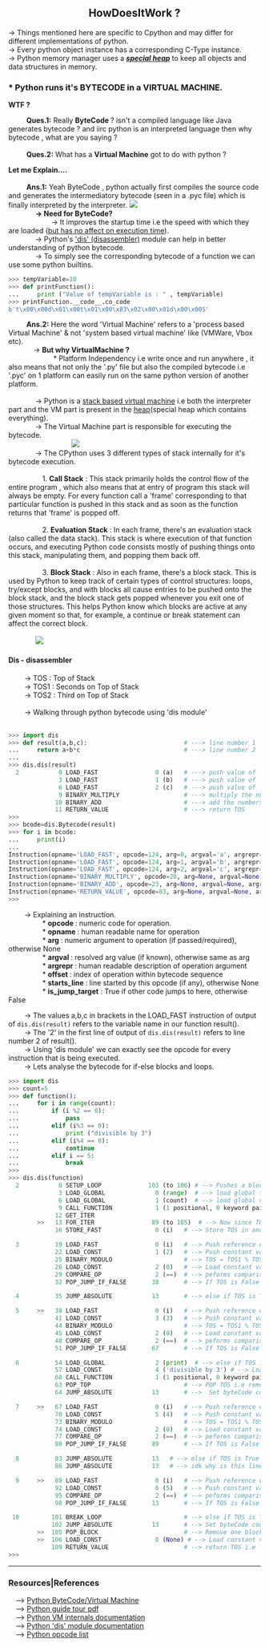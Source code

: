 
<h2><center>HowDoesItWork ?</center></h2>

-> Things mentioned here are specific to Cpython and may differ for different implementations of python.<br>
->  Every python object instance has a corresponding C-Type instance.<br>
-> <a id="heap">Python memory manager uses a <u><b><i>special heap</i></b></u> to keep all objects and data structures in memory.</a><br>

<h3> * Python runs it's BYTECODE in a VIRTUAL MACHINE. </h3> 

  <b>  WTF ?</b><br>
<p>
 &emsp; &emsp; <strong>Ques.1:</strong> Really <b> ByteCode </b>? isn't a compiled language like Java generates bytecode ? and iirc python is an interpreted language then why bytecode , what are you saying ?<br><br>
 &emsp; &emsp; <strong>Ques.2:</strong> What has a <b>Virtual Machine</b> got to do with python ? <br>
</p>
<b> Let me Explain....</b><br><br>
 &emsp; &emsp; <strong>Ans.1:</strong>    Yeah ByteCode , python actually first compiles the source code and generates the intermediatory bytecode (seen in a .pyc file) which is finally interpreted by the interpreter.

<img src="./CodeExecution.png">
<br>
&emsp; &emsp; &emsp;  <strong>-> Need for ByteCode? </strong><br>
&emsp; &emsp; &emsp; &emsp; &emsp;-> It improves the startup time i.e the speed with which they are loaded (<a href="https://docs.python.org/3/tutorial/modules.html#compiled-python-files">but has no affect on execution time</a>).
<br>
  &emsp; &emsp; &emsp; -> Python's <a href="#dis">'dis' (disassembler)</a> module can help in better understanding of python bytecode.
<br>
 &emsp; &emsp; &emsp; -> To simply see the corresponding bytecode of a function we can use some python builtins.<br>

```python
>>> tempVariable=10
>>> def printFunction():
...     print ("Value of tempVariable is : " , tempVariable)
>>> printFunction.__code__.co_code
b't\x00\x00d\x01\x00t\x01\x00\x83\x02\x00\x01d\x00\x00S'
```
&emsp; &emsp; <strong>Ans.2:</strong> Here the word 'Virtual Machine' refers to a 'process based Virtual Machine' & not 'system based virtual machine' like (VMWare, Vbox etc).<br>
&emsp; &emsp; &emsp;-> <strong>But why VirtualMachine ? </strong>
<br>
&emsp; &emsp; &emsp; &emsp;  &emsp; * Platform Independency i.e write once and run anywhere , it also means that not only the '.py' file but also the compiled bytecode i.e '.pyc' on 1 platform can easily run on the same python version of another platform.
<br><br>
 &emsp; &emsp; &emsp; -> Python is a <a href="https://en.wikipedia.org/wiki/Stack_machine">stack based virtual machine</a> i.e both the interpreter part and the VM part is present in the <a href="#heap">heap</a>(special heap which contains everything).
</br>
&emsp; &emsp; &emsp; -> The Virtual Machine part is responsible for executing the bytecode.
<br> 
 &emsp; &emsp; &emsp; &emsp; &emsp; &emsp; &emsp; <img src="./pythonExecutable.png">
<br>
&emsp; &emsp; &emsp; -> The CPython uses 3 different types of stack internally for it's bytecode execution.<br><br>
&emsp; &emsp; &emsp; &emsp;1. <b>Call Stack</b> : This stack primarily holds the control flow of the entire program , which also means that at entry of program this stack will always be empty. For every function call a 'frame' corresponding to that particular function is pushed in this stack and as soon as the function returns that 'frame' is popped off.
<br><br>
&emsp; &emsp; &emsp; &emsp;2. <b>Evaluation Stack</b> : In each frame, there's an evaluation stack (also called the data stack). This stack is where execution of that function occurs, and executing Python code consists mostly of pushing things onto this stack, manipulating them, and popping them back off.
<br><br>
&emsp; &emsp; &emsp; &emsp;3. <b>Block Stack</b> : Also in each frame, there's a block stack. This is used by Python to keep track of certain types of control structures: loops, try/except blocks, and with blocks all cause entries to be pushed onto the block stack, and the block stack gets popped whenever you exit one of those structures. This helps Python know which blocks are active at any given moment so that, for example, a continue or break statement can affect the correct block.
<br><br>
&emsp; &emsp; &emsp; <img src="./pythonStack.png">
<br>

<h4 id="dis"> Dis - disassembler </h4>
&emsp; &emsp;-> TOS : Top of Stack<br>
&emsp; &emsp;-> TOS1 : Seconds on Top of Stack<br>
&emsp; &emsp;-> TOS2 : Third on Top of Stack<br><br>
&emsp; &emsp;-> Walking through python bytecode using 'dis module'
<br><br>

```python
>>> import dis
>>> def result(a,b,c):                           # ---> line number 1
...     return a+b*c                             # ---> line number 2 
... 
>>> dis.dis(result)
  2           0 LOAD_FAST                0 (a)   # ---> push value of 'a' on stack , here '0' is the argument number
              3 LOAD_FAST                1 (b)   # ---> push value of 'b' on stack
              6 LOAD_FAST                2 (c)   # ---> push value of 'c' on stack
              9 BINARY_MULTIPLY                  # ---> multiply the numbers on TOS & TOS1 and store it in TOS
             10 BINARY_ADD                       # ---> add the numbers on TOS & TOS1 and store it in TOS
             11 RETURN_VALUE                     # ---> return TOS
>>>
>>> bcode=dis.Bytecode(result)
>>> for i in bcode:
...     print(i)
... 
Instruction(opname='LOAD_FAST', opcode=124, arg=0, argval='a', argrepr='a', offset=0, starts_line=2, is_jump_target=False)
Instruction(opname='LOAD_FAST', opcode=124, arg=1, argval='b', argrepr='b', offset=3, starts_line=None, is_jump_target=False)
Instruction(opname='LOAD_FAST', opcode=124, arg=2, argval='c', argrepr='c', offset=6, starts_line=None, is_jump_target=False)
Instruction(opname='BINARY_MULTIPLY', opcode=20, arg=None, argval=None, argrepr='', offset=9, starts_line=None, is_jump_target=False)
Instruction(opname='BINARY_ADD', opcode=23, arg=None, argval=None, argrepr='', offset=10, starts_line=None, is_jump_target=False)
Instruction(opname='RETURN_VALUE', opcode=83, arg=None, argval=None, argrepr='', offset=11, starts_line=None, is_jump_target=False)
>>> 
```
&emsp; &emsp;-> Explaining an instruction.<br>
&emsp; &emsp;&emsp; &emsp; * <b>opcode        </b> : numeric code for operation.<br>
&emsp; &emsp;&emsp; &emsp; * <b>opname        </b> : human readable name for operation<br>
&emsp; &emsp;&emsp; &emsp; * <b>arg           </b> : numeric argument to operation (if passed/required), otherwise None<br>
&emsp; &emsp;&emsp; &emsp; * <b>argval        </b> : resolved arg value (if known), otherwise same as arg<br>
&emsp; &emsp;&emsp; &emsp; * <b>argrepr       </b> : human readable description of operation argument<br>
&emsp; &emsp;&emsp; &emsp; * <b>offset        </b> : index of operation within bytecode sequence<br>
&emsp; &emsp;&emsp; &emsp; * <b>starts_line   </b> : line started by this opcode (if any), otherwise None<br>
&emsp; &emsp;&emsp; &emsp; * <b>is_jump_target</b> : True if other code jumps to here, otherwise False<br>

&emsp; &emsp;-> The values a,b,c in brackets in the LOAD_FAST instruction of output of `dis.dis(result)` refers to the variable name in our function result().<br>
&emsp; &emsp;-> The '2' in the first line of output of `dis.dis(result)` refers to line number 2 of result().<br>
&emsp; &emsp;-> Using 'dis module' we can exactly see the opcode for every instruction that is being executed.<br>
&emsp; &emsp;-> Lets analyse the bytecode for if-else blocks and loops.<br>

```python
>>> import dis
>>> count=5
>>> def function():
...     for i in range(count):
...         if (i %2 == 0): 
...             pass
...         elif (i%3 == 0): 
...             print ("divisible by 3")
...         elif (i%4 == 0): 
...             continue
...         elif i == 5:
...             break
>>>
>>> dis.dis(function)
  2           0 SETUP_LOOP             103 (to 106) # --> Pushes a block for loop on block stack , ( to 106) means that this loop exists till instruction 105 only i.e POP_BLOCK
              3 LOAD_GLOBAL              0 (range)  # --> load global function 'range' onto stack 
              6 LOAD_GLOBAL              1 (count)  # --> load global variable 'counter' onto stack
              9 CALL_FUNCTION            1 (1 positional, 0 keyword pair)  # --> Calls the function range by creating another frame on stack and destroys that frame as soon as the function returns
             12 GET_ITER
        >>   13 FOR_ITER                89 (to 105)  # --> Now since TOS is an iterator calls it's next and push it on TOS(next instruction), incase iterator is empty pop TOS and increment byte counter so basically this will help us escape the loop when the iterator is exhausted.
             16 STORE_FAST               0 (i)   # --> Store TOS in another structure named 'co_varnames' which references local variables(here 'i')  

  3          19 LOAD_FAST                0 (i)   # --> Push reference of 'i' from structure 'co_varnames' to TOS.
             22 LOAD_CONST               1 (2)   # --> Push constant value '2' onto TOS
             25 BINARY_MODULO                    # --> TOS = TOS1 % TOS  i.e TOS = i%2
             26 LOAD_CONST               2 (0)   # --> Load constant value '0' on TOS. 
             29 COMPARE_OP               2 (==)  # --> peforms comparison operation i.e TOS = TOS1 == TOS i.e i%2 == 0
             32 POP_JUMP_IF_FALSE       38       # --> If TOS is False then set byteCode counter to 38 i.e jump to instruction 38 and pop TOS  

  4          35 JUMP_ABSOLUTE           13       # --> else if TOS is True Set byteCode counter to 13 i.e jump to instruction 13 (this step is basically if i%2==0 simply pass i.e jump back to next iteration)

  5     >>   38 LOAD_FAST                0 (i)   # --> Push reference of 'i' from structure 'co_varnames' to TOS.
             41 LOAD_CONST               3 (3)   # --> Push constant value '3' onto TOS
             44 BINARY_MODULO                    # --> TOS = TOS1 % TOS  i.e TOS = i%3
             45 LOAD_CONST               2 (0)   # --> Load constant value '0' on TOS. 
             48 COMPARE_OP               2 (==)  # --> peforms comparison operation i.e TOS = TOS1 == TOS i.e i%3 == 0
             51 POP_JUMP_IF_FALSE       67       # --> If TOS is False then set byteCode counter to 67 i.e jump to instruction 67 and pop TOS  

  6          54 LOAD_GLOBAL              2 (print)  # --> else if TOS is True then load global function 'print' onto the stack 
             57 LOAD_CONST               4 ('divisible by 3') # --> Load constant string 'divisible by 3'
             60 CALL_FUNCTION            1 (1 positional, 0 keyword pair) # --> Calls the print function and all the argument present in stack before function name are arguments to that function, when print function returns it's existence from stack is also removed.
             63 POP_TOP                          # --> POP TOS i.e remove the output of 'i%3 == 0' from stack.
             64 JUMP_ABSOLUTE           13       # -->  Set byteCode counter to 13 i.e jump to instruction 13 (now since that we have printed it's time for next iteration)

  7     >>   67 LOAD_FAST                0 (i)   # --> Push reference of 'i' from structure 'co_varnames' to TOS. 
             70 LOAD_CONST               5 (4)   # --> Push constant value '4' onto TOS  
             73 BINARY_MODULO                    # --> TOS = TOS1 % TOS  i.e TOS = i%4
             74 LOAD_CONST               2 (0)   # --> Load constant value '0' on TOS. 
             77 COMPARE_OP               2 (==)  # --> peforms comparison operation i.e TOS = TOS1 == TOS i.e i%4 == 0
             80 POP_JUMP_IF_FALSE       89       # --> If TOS is False then set byteCode counter to 89 i.e jump to instruction 89 and pop TOS  

  8          83 JUMP_ABSOLUTE           13   # --> else if TOS is True Set byteCode counter to 13 i.e jump to instruction 13 (this step is basically if i%4==0 continue )
             86 JUMP_ABSOLUTE           13   # --> idk why is this line repeated ? probably something to do with how 'continue' works ? 

  9     >>   89 LOAD_FAST                0 (i)   # --> Push reference of 'i' from structure 'co_varnames' to TOS. 
             92 LOAD_CONST               6 (5)   # --> Push constant value '5' onto TOS 
             95 COMPARE_OP               2 (==)  # --> peforms comparison operation i.e TOS = TOS1 == TOS i.e i%5 == 0
             98 POP_JUMP_IF_FALSE       13       # --> If TOS is False then set byteCode counter to 13 i.e jump to instruction 13 and pop TOS  

 10         101 BREAK_LOOP                       # --> else if TOS is True then break the loop due to encountered 'break' statement
            102 JUMP_ABSOLUTE           13       # --> Set byteCode counter to 13 i.e jump to instruction 13 i.e if the number is not divisible by 2,3,4,5 then simply skip it
        >>  105 POP_BLOCK                        # --> Remove one block from the block stack from frame, as the block stack contains blocks for try-catch , loops etc.
        >>  106 LOAD_CONST               0 (None) # --> Load constant value 'None' on TOS
            109 RETURN_VALUE                     # --> return TOS i.e 'None' to caller.
>>> 


```

<hr>
<h3> Resources|References</h3>

&emsp;--> <a href="https://opensource.com/article/18/4/introduction-python-bytecode">Python ByteCode/Virtual Machine</a><br>
&emsp;--> <a href="https://troeger.eu/files/teaching/pythonvm08.pdf">Python guide tour pdf</a><br>
&emsp;--> <a href="https://cs263-technology-tutorial.readthedocs.io/en/latest/">Python VM internals documentation</a><br>
&emsp;--> <a href="https://docs.python.org/3.4/library/dis.html">Python 'dis' module documentation</a><br>
&emsp;--> <a href="https://github.com/python/cpython/blob/master/Lib/opcode.py">Python opcode list</a><br>

